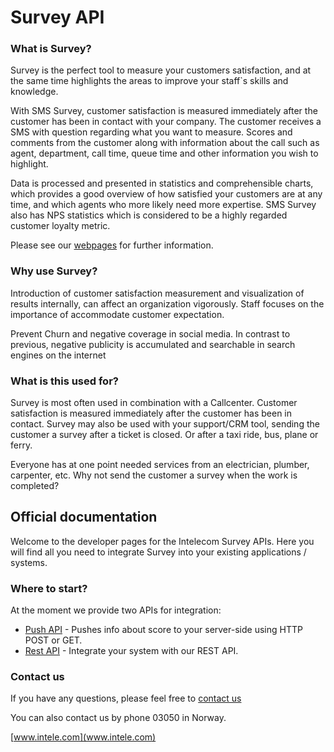 # Survey API

### What is Survey?
Survey is the perfect tool to measure your customers satisfaction, and at the same time highlights the areas to improve your staff`s skills and knowledge.

With SMS Survey, customer satisfaction is measured immediately after the customer has been in contact with your company. The customer receives a SMS with question regarding what you want to measure. Scores and comments from the customer along with information about the call such as  agent, department, call time, queue time and other information you wish to highlight. 

Data is processed and presented in statistics and comprehensible charts, which provides a good overview of how satisfied your customers are at any time, and which agents who more likely need more expertise. SMS Survey also has NPS statistics which is considered to be a highly regarded customer loyalty metric.

Please see our [webpages](https://www.intelecom.no/vare-losninger/mobile-tjenester/sms/sms-survey/) for further information.

### Why use Survey?
Introduction of customer satisfaction measurement and visualization of results internally, can affect an organization vigorously. Staff focuses on the importance of accommodate customer expectation.

Prevent Churn and negative coverage in social media. In contrast to previous, negative publicity is accumulated and searchable in search engines on the internet

### What is this used for?
Survey is most often used in combination with a Callcenter. Customer satisfaction is measured immediately after the customer has been in contact. Survey may also be used with your support/CRM tool, sending the customer a survey after a ticket is closed. Or after a taxi ride, bus, plane or ferry.

Everyone has at one point needed services from an electrician, plumber, carpenter, etc. Why not send the customer a survey when the work is completed?


## Official documentation

Welcome to the developer pages for the Intelecom Survey APIs. Here you will find all you need to integrate Survey into your existing applications / systems.

### Where to start?

At the moment we provide two APIs for integration:

- [Push API](Push.md) - Pushes info about score to your server-side using HTTP POST or GET.
- [Rest API](Rest.md) - Integrate your system with our REST API.

### Contact us
If you have any questions, please feel free to [contact us]("https://www.intelecom.no/vare-losninger/mobile-tjenester/sms/sms-api/kontakt/")

You can also contact us by phone 03050 in Norway.

[www.intele.com](www.intele.com)





